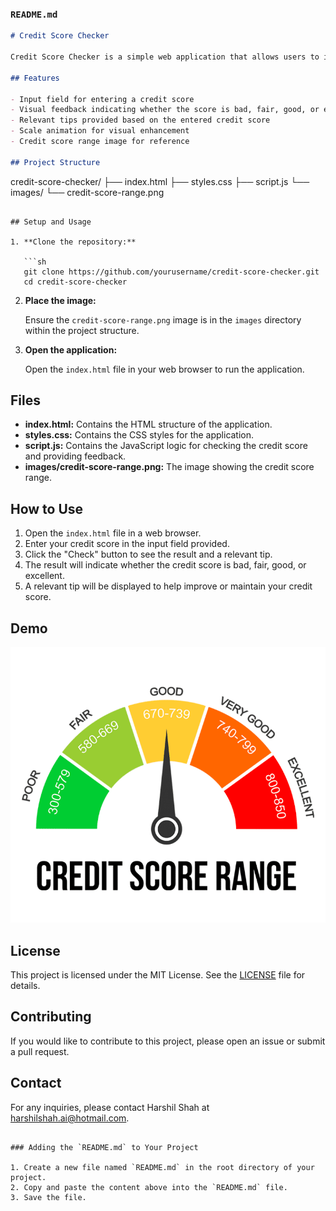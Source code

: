 ### `README.md`
```markdown
# Credit Score Checker

Credit Score Checker is a simple web application that allows users to input their credit score and receive feedback on whether it is bad, fair, good, or excellent. The application also provides relevant tips based on the entered credit score and includes a scale animation to enhance the user experience.

## Features

- Input field for entering a credit score
- Visual feedback indicating whether the score is bad, fair, good, or excellent
- Relevant tips provided based on the entered credit score
- Scale animation for visual enhancement
- Credit score range image for reference

## Project Structure

```
credit-score-checker/
├── index.html
├── styles.css
├── script.js
└── images/
    └── credit-score-range.png
```

## Setup and Usage

1. **Clone the repository:**

   ```sh
   git clone https://github.com/yourusername/credit-score-checker.git
   cd credit-score-checker
   ```

2. **Place the image:**
   
   Ensure the `credit-score-range.png` image is in the `images` directory within the project structure.

3. **Open the application:**

   Open the `index.html` file in your web browser to run the application.

## Files

- **index.html:** Contains the HTML structure of the application.
- **styles.css:** Contains the CSS styles for the application.
- **script.js:** Contains the JavaScript logic for checking the credit score and providing feedback.
- **images/credit-score-range.png:** The image showing the credit score range.

## How to Use

1. Open the `index.html` file in a web browser.
2. Enter your credit score in the input field provided.
3. Click the "Check" button to see the result and a relevant tip.
4. The result will indicate whether the credit score is bad, fair, good, or excellent.
5. A relevant tip will be displayed to help improve or maintain your credit score.

## Demo

![Credit Score Range](images/credit-score-range.png)

## License

This project is licensed under the MIT License. See the [LICENSE](LICENSE) file for details.

## Contributing

If you would like to contribute to this project, please open an issue or submit a pull request.

## Contact

For any inquiries, please contact Harshil Shah at harshilshah.ai@hotmail.com.
```

### Adding the `README.md` to Your Project

1. Create a new file named `README.md` in the root directory of your project.
2. Copy and paste the content above into the `README.md` file.
3. Save the file.
